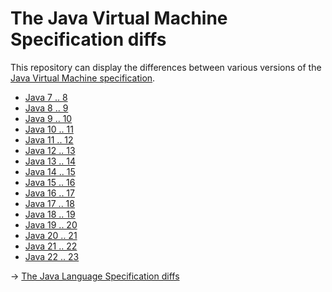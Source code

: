 # The Java Virtual Machine Specification diffs

This repository can display the differences between various versions of the [Java Virtual Machine specification](https://docs.oracle.com/javase/specs/index.html).

* [Java 7 .. 8](https://github.com/YujiSoftware/jvm_sepc_diff/compare/java7...java8)
* [Java 8 .. 9](https://github.com/YujiSoftware/jvm_sepc_diff/compare/java8...java9)
* [Java 9 .. 10](https://github.com/YujiSoftware/jvm_sepc_diff/compare/java9...java10)
* [Java 10 .. 11](https://github.com/YujiSoftware/jvm_sepc_diff/compare/java10...java11)
* [Java 11 .. 12](https://github.com/YujiSoftware/jvm_sepc_diff/compare/java11...java12)
* [Java 12 .. 13](https://github.com/YujiSoftware/jvm_sepc_diff/compare/java12...java13)
* [Java 13 .. 14](https://github.com/YujiSoftware/jvm_sepc_diff/compare/java13...java14)
* [Java 14 .. 15](https://github.com/YujiSoftware/jvm_sepc_diff/compare/java14...java15)
* [Java 15 .. 16](https://github.com/YujiSoftware/jvm_sepc_diff/compare/java15...java16)
* [Java 16 .. 17](https://github.com/YujiSoftware/jvm_sepc_diff/compare/java16...java17)
* [Java 17 .. 18](https://github.com/YujiSoftware/jvm_sepc_diff/compare/java17...java18)
* [Java 18 .. 19](https://github.com/YujiSoftware/jvm_sepc_diff/compare/java18...java19)
* [Java 19 .. 20](https://github.com/YujiSoftware/jvm_sepc_diff/compare/java19...java20)
* [Java 20 .. 21](https://github.com/YujiSoftware/jvm_sepc_diff/compare/java20...java21)
* [Java 21 .. 22](https://github.com/YujiSoftware/jvm_sepc_diff/compare/java21...java22)
* [Java 22 .. 23](https://github.com/YujiSoftware/jvm_sepc_diff/compare/java22...java23)

→ [The Java Language Specification diffs](https://github.com/YujiSoftware/java_sepc_diff)
